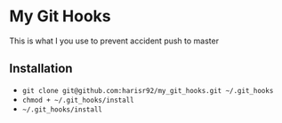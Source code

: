 # My Git Hooks
  This is what I you use to prevent accident push to master

## Installation

  - ```git clone git@github.com:harisr92/my_git_hooks.git ~/.git_hooks```
  - ```chmod + ~/.git_hooks/install```
  - ```~/.git_hooks/install```
